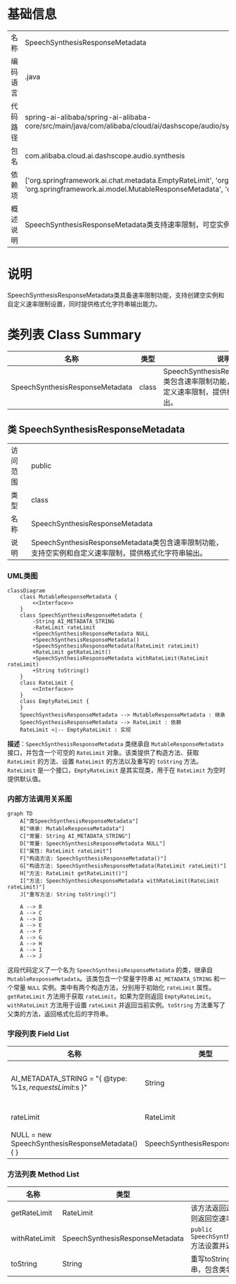 # 基础信息

|      |      |
|------|------|
| 名称 | SpeechSynthesisResponseMetadata |
| 编码语言 | .java |
| 代码路径 | spring-ai-alibaba/spring-ai-alibaba-core/src/main/java/com/alibaba/cloud/ai/dashscope/audio/synthesis/SpeechSynthesisResponseMetadata.java |
| 包名 | com.alibaba.cloud.ai.dashscope.audio.synthesis |
| 依赖项 | ['org.springframework.ai.chat.metadata.EmptyRateLimit', 'org.springframework.ai.chat.metadata.RateLimit', 'org.springframework.ai.model.MutableResponseMetadata', 'org.springframework.lang.Nullable'] |
| 概述说明 | SpeechSynthesisResponseMetadata类支持速率限制，可空实例和自定义，提供格式化输出。 |

# 说明

SpeechSynthesisResponseMetadata类具备速率限制功能，支持创建空实例和自定义速率限制设置，同时提供格式化字符串输出能力。

# 类列表 Class Summary

| 名称   | 类型  | 说明 |
|-------|------|-------------|
| SpeechSynthesisResponseMetadata | class | SpeechSynthesisResponseMetadata类包含速率限制功能，支持空实例和自定义速率限制，提供格式化字符串输出。 |



## 类 SpeechSynthesisResponseMetadata

|      |      |
|------|------|
| 访问范围 | public |
| 类型 | class |
| 名称 | SpeechSynthesisResponseMetadata |
| 说明 | SpeechSynthesisResponseMetadata类包含速率限制功能，支持空实例和自定义速率限制，提供格式化字符串输出。 |


### UML类图

```mermaid
classDiagram
    class MutableResponseMetadata {
        <<Interface>>
    }
    class SpeechSynthesisResponseMetadata {
        -String AI_METADATA_STRING
        -RateLimit rateLimit
        +SpeechSynthesisResponseMetadata NULL
        +SpeechSynthesisResponseMetadata()
        +SpeechSynthesisResponseMetadata(RateLimit rateLimit)
        +RateLimit getRateLimit()
        +SpeechSynthesisResponseMetadata withRateLimit(RateLimit rateLimit)
        +String toString()
    }
    class RateLimit {
        <<Interface>>
    }
    class EmptyRateLimit {
    }
    SpeechSynthesisResponseMetadata --> MutableResponseMetadata : 继承
    SpeechSynthesisResponseMetadata --> RateLimit : 依赖
    RateLimit <|-- EmptyRateLimit : 实现
```

**描述**：`SpeechSynthesisResponseMetadata` 类继承自 `MutableResponseMetadata` 接口，并包含一个可空的 `RateLimit` 对象。该类提供了构造方法、获取 `RateLimit` 的方法、设置 `RateLimit` 的方法以及重写的 `toString` 方法。`RateLimit` 是一个接口，`EmptyRateLimit` 是其实现类，用于在 `RateLimit` 为空时提供默认值。


### 内部方法调用关系图

```mermaid
graph TD
    A["类SpeechSynthesisResponseMetadata"]
    B["继承: MutableResponseMetadata"]
    C["常量: String AI_METADATA_STRING"]
    D["常量: SpeechSynthesisResponseMetadata NULL"]
    E["属性: RateLimit rateLimit"]
    F["构造方法: SpeechSynthesisResponseMetadata()"]
    G["构造方法: SpeechSynthesisResponseMetadata(RateLimit rateLimit)"]
    H["方法: RateLimit getRateLimit()"]
    I["方法: SpeechSynthesisResponseMetadata withRateLimit(RateLimit rateLimit)"]
    J["重写方法: String toString()"]

    A --> B
    A --> C
    A --> D
    A --> E
    A --> F
    A --> G
    A --> H
    A --> I
    A --> J
```

这段代码定义了一个名为 `SpeechSynthesisResponseMetadata` 的类，继承自 `MutableResponseMetadata`。该类包含一个常量字符串 `AI_METADATA_STRING` 和一个常量 `NULL` 实例。类中有两个构造方法，分别用于初始化 `rateLimit` 属性。`getRateLimit` 方法用于获取 `rateLimit`，如果为空则返回 `EmptyRateLimit`。`withRateLimit` 方法用于设置 `rateLimit` 并返回当前实例。`toString` 方法重写了父类的方法，返回格式化后的字符串。

### 字段列表 Field List

| 名称  | 类型  | 说明 |
|-------|-------|------|
| AI_METADATA_STRING = "{ @type: %1$s, requestsLimit: %2$s }" | String | 定义受保护的静态常量字符串AI_METADATA_STRING，包含类型和请求限制。 |
| rateLimit | RateLimit | 可为空的私有变量rateLimit。 |
| NULL = new SpeechSynthesisResponseMetadata() {	} | SpeechSynthesisResponseMetadata | 定义静态不可变的空语音合成响应元数据对象。 |

### 方法列表 Method List

| 名称  | 类型  | 说明 |
|-------|-------|------|
| getRateLimit | RateLimit | 该方法返回速率限制对象，若为空则返回空速率限制实例。 |
| withRateLimit | SpeechSynthesisResponseMetadata | `public SpeechSynthesisResponseMetadata` 方法设置并返回 `rateLimit`。 |
| toString | String | 重写toString方法，返回格式化字符串，包含类名和限速信息。 |




